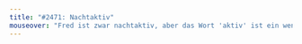 ```yaml
---
title: "#2471: Nachtaktiv"
mouseover: "Fred ist zwar nachtaktiv, aber das Wort 'aktiv' ist ein wenig übertrieben."
---
```

